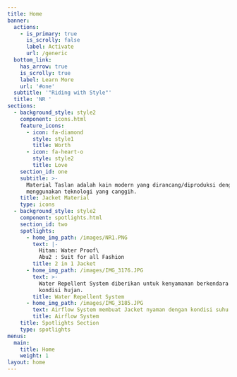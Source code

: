 ```yaml
---
title: Home
banner:
  actions:
    - is_primary: true
      is_scrolly: false
      label: Activate
      url: /generic
  bottom_link:
    has_arrow: true
    is_scrolly: true
    label: Learn More
    url: '#one'
  subtitle: '"Riding with Style"'
  title: 'NR '
sections:
  - background_style: style2
    component: icons.html
    feature_icons:
      - icon: fa-diamond
        style: style1
        title: Worth
      - icon: fa-heart-o
        style: style2
        title: Love
    section_id: one
    subtitle: >-
      Material Taslan adalah kain modern yang dirancang/diproduksi dengan
      menggunakan teknologi yang canggih.
    title: Jacket Material
    type: icons
  - background_style: style2
    component: spotlights.html
    section_id: two
    spotlights:
      - home_img_path: /images/NR1.PNG
        text: |-
          Hitam: Water Proof\
          Abu2 : Suit for all Fashion
        title: 2 in 1 Jacket
      - home_img_path: /images/IMG_3176.JPG
        text: >-
          Water Repellent System diberikan untuk kenyamanan berkendara saat
          kondisi hujan.
        title: Water Repellent System
      - home_img_path: /images/IMG_3185.JPG
        text: Airflow System membuat Jacket nyaman dengan kondisi suhu di luar.
        title: Airflow System
    title: Spotlights Section
    type: spotlights
menus:
  main:
    title: Home
    weight: 1
layout: home
---
```


